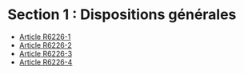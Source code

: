 # Section 1 : Dispositions générales

* [Article R6226-1](./LEGIARTI000025686778.md)
* [Article R6226-2](./LEGIARTI000025686765.md)
* [Article R6226-3](./LEGIARTI000025686755.md)
* [Article R6226-4](./LEGIARTI000025686747.md)
